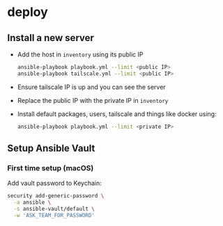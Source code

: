 # deploy

## Install a new server

- Add the host in `inventory` using its public IP

  ```bash
  ansible-playbook playbook.yml --limit <public IP>
  ansible-playbook tailscale.yml --limit <public IP>
  ```

- Ensure tailscale IP is up and you can see the server

- Replace the public IP with the private IP in `inventory`

- Install default packages, users, tailscale and things like docker using:

  ```bash
  ansible-playbook playbook.yml --limit <private IP>
  ```

## Setup Ansible Vault

### First time setup (macOS)

Add vault password to Keychain:

```bash
security add-generic-password \
  -a ansible \
  -s ansible-vault/default \
  -w 'ASK_TEAM_FOR_PASSWORD'
```
